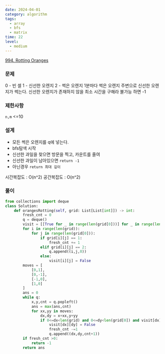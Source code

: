 ```yaml
---
date: 2024-04-01
category: algorithm
tags:
  - array
  - bfs
  - matrix
time: 22
level:
  - medium
---
```

  
[994. Rotting Oranges](https://leetcode.com/problems/rotting-oranges/)
### 문제
0 - 빈 셀
1 - 신선한 오렌지
2 - 썩은 오렌지
1분마다 썩은 오렌지 주변으로 신선한 오렌지가 썩는다.
신선한 오렌지가 존재하지 않을 최소 시간을 구해라
불가능 하면 -1
### 제한사항
`n,m` <=10
### 설계
- 모든 썩은 오렌지를 q에 넣는다.
- bfs탐색 시작
- 신선한 과일을 찾으면 방문을 찍고, 카운트를 줄여
- 신선한 과일이 남아있으면 `return -1`
- 아닌경우 `return 최대 깊이`

시간복잡도 : O(n^2)
공간복잡도 : O(n^2)
### 풀이
```python
from collections import deque
class Solution:
    def orangesRotting(self, grid: List[List[int]]) -> int:
        fresh_cnt = 0
        q = deque()
        visit = [[True for _ in range(len(grid[0]))] for _ in range(len(grid))]
        for i in range(len(grid)):
            for j in range(len(grid[0])):
                if grid[i][j] == 1:
                    fresh_cnt += 1
                elif grid[i][j] == 2:
                    q.append((i,j,0))
                else:
                    visit[i][j] = False
        moves = [
            [0,1],
            [0,-1],
            [-1,0],
            [1,0]
        ]
        ans = 0
        while q:
            x,y,cnt = q.popleft()
            ans = max(ans,cnt)
            for xx,yy in moves:
                dx,dy = x+xx,y+yy
                if 0<=dx<len(grid) and 0<=dy<len(grid[0]) and visit[dx][dy]and grid[dx][dy] == 1:
                    visit[dx][dy] = False
                    fresh_cnt -=1
                    q.append((dx,dy,cnt+1))
        if fresh_cnt >0:
            return -1
        return ans
```


